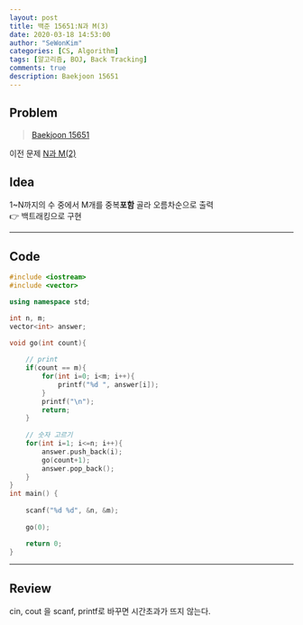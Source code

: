 ```yaml
---
layout: post
title: 백준 15651:N과 M(3)
date: 2020-03-18 14:53:00
author: "SeWonKim"
categories: [CS, Algorithm]
tags: [알고리즘, BOJ, Back Tracking]
comments: true
description: Baekjoon 15651
---
```


## Problem

> [Baekjoon 15651](https://www.acmicpc.net/problem/15651) 

이전 문제 [N과 M(2)](https://sewonkimm.github.io/algorithm/2020/03/18/Q15650.html)





## Idea

1~N까지의 수 중에서 M개를 중복**포함** 골라 오름차순으로 출력      
👉 백트래킹으로 구현

---

## Code
```cpp
#include <iostream>
#include <vector>

using namespace std;

int n, m;
vector<int> answer;

void go(int count){
	
	// print
	if(count == m){
		for(int i=0; i<m; i++){
			printf("%d ", answer[i]);
		}
		printf("\n");
		return;
	}
	
	// 숫자 고르기 
	for(int i=1; i<=n; i++){
		answer.push_back(i);
		go(count+1);
		answer.pop_back();
	}
}
int main() {
	
	scanf("%d %d", &n, &m);
	
	go(0);

	return 0;
}
```
---

## Review

cin, cout 을 scanf, printf로 바꾸면 시간초과가 뜨지 않는다.
